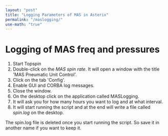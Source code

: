 ```yaml
---
layout: "post"
title: "Logging Parameters of MAS in Asterix"
permalink: "/maslogging/"
use-math: "true"
---
```


# Logging of MAS freq and pressures #

1. Start Topspin
2. Double-click on the *MAS spin rate*. It will open a window with the title 'MAS Pneumatic Unit Control'.
3. Click on the tab 'Config'.
4. Enable GUI and CORBA log messages.
5. Close the window.
6. On the desktop click on the application called MASLogging.
7. It will ask you for how many hours you want to log and at what interval.
8. It will start running the script and at the end will write a file called *spin.log* on the desktop. 

The spin.log file is deleted once you start running the script. So save it in another name if you want to keep it.
